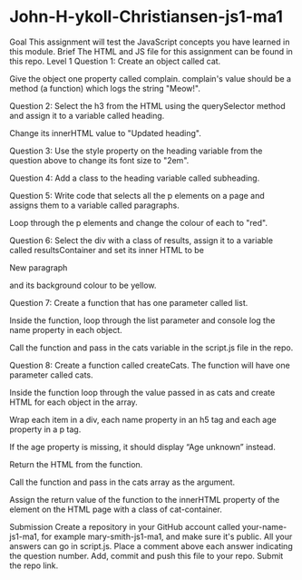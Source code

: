# John-H-ykoll-Christiansen-js1-ma1

Goal
This assignment will test the JavaScript concepts you have learned in this module.
Brief
The HTML and JS file for this assignment can be found in this repo.
Level 1
Question 1:
Create an object called cat.

Give the object one property called complain. complain's value should be a method (a function) which logs the string "Meow!".


Question 2:
Select the h3 from the HTML using the querySelector method and assign it to a variable called heading.

Change its innerHTML value to "Updated heading".


Question 3:
Use the style property on the heading variable from the question above to change its font size to "2em".


Question 4:
Add a class to the heading variable called subheading.


Question 5:
Write code that selects all the p elements on a page and assigns them to a variable called paragraphs.

Loop through the p elements and change the colour of each to "red".


Question 6:
Select the div with a class of results, assign it to a variable called resultsContainer and set its inner HTML to be <p>New paragraph</p> and its background colour to be yellow.


Question 7:
Create a function that has one parameter called list.

Inside the function, loop through the list parameter and console log the name property in each object.

Call the function and pass in the cats variable in the script.js file in the repo.


Question 8:
Create a function called createCats. The function will have one parameter called cats.

Inside the function loop through the value passed in as cats and create HTML for each object in the array.

Wrap each item in a div, each name property in an h5 tag and each age property in a p tag.

If the age property is missing, it should display “Age unknown” instead.

Return the HTML from the function.

Call the function and pass in the cats array as the argument.

Assign the return value of the function to the innerHTML property of the element on the HTML page with a class of cat-container.


Submission
Create a repository in your GitHub account called your-name-js1-ma1, for example mary-smith-js1-ma1, and make sure it's public.
All your answers can go in script.js.
Place a comment above each answer indicating the question number.
Add, commit and push this file to your repo.
Submit the repo link.